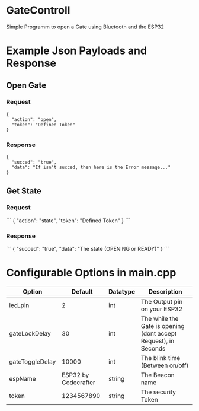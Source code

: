 # GateControll
 Simple Programm to open a Gate using Bluetooth and the ESP32
 
 # Example Json Payloads and Response
 ## Open Gate
 ### Request
```
{
  "action": "open",
  "token": "Defined Token"
}
```
### Response
```
{
  "succed": "true",
  "data": "If isn't succed, then here is the Error message..."
}
```
## Get State
### Request
´´´
{
  "action": "state",
  "token": "Defined Token"
}
´´´
### Response
´´´
{
  "succed": "true",
  "data": "The state (OPENING or READY)"
}
´´´
# Configurable Options in main.cpp
| Option | Default | Datatype | Description |
| --- | --- | --- | --- |
| led_pin | 2 | int | The Output pin on your ESP32 |
| gateLockDelay | 30 | int | The while the Gate is opening (dont accept Request), in Seconds |
| gateToggleDelay | 10000 | int | The blink time (Between on/off) |
| espName | ESP32 by Codecrafter | string | The Beacon name |
| token | 1234567890 | string | The security Token |
